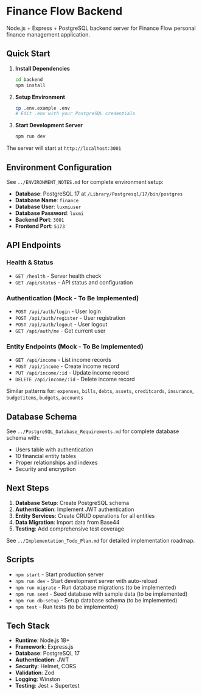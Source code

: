 # Finance Flow Backend

Node.js + Express + PostgreSQL backend server for Finance Flow personal finance management application.

## Quick Start

1. **Install Dependencies**
   ```bash
   cd backend
   npm install
   ```

2. **Setup Environment**
   ```bash
   cp .env.example .env
   # Edit .env with your PostgreSQL credentials
   ```

3. **Start Development Server**
   ```bash
   npm run dev
   ```

The server will start at `http://localhost:3001`

## Environment Configuration

See `../ENVIRONMENT_NOTES.md` for complete environment setup:
- **Database**: PostgreSQL 17 at `/Library/Postgresql/17/bin/postgres`
- **Database Name**: `finance`
- **Database User**: `luxmiuser`
- **Database Password**: `luxmi`
- **Backend Port**: `3001`
- **Frontend Port**: `5173`

## API Endpoints

### Health & Status
- `GET /health` - Server health check
- `GET /api/status` - API status and configuration

### Authentication (Mock - To Be Implemented)
- `POST /api/auth/login` - User login
- `POST /api/auth/register` - User registration
- `POST /api/auth/logout` - User logout
- `GET /api/auth/me` - Get current user

### Entity Endpoints (Mock - To Be Implemented)
- `GET /api/income` - List income records
- `POST /api/income` - Create income record
- `PUT /api/income/:id` - Update income record
- `DELETE /api/income/:id` - Delete income record

Similar patterns for: `expenses`, `bills`, `debts`, `assets`, `creditcards`, `insurance`, `budgetitems`, `budgets`, `accounts`

## Database Schema

See `../PostgreSQL_Database_Requirements.md` for complete database schema with:
- Users table with authentication
- 10 financial entity tables
- Proper relationships and indexes
- Security and encryption

## Next Steps

1. **Database Setup**: Create PostgreSQL schema
2. **Authentication**: Implement JWT authentication
3. **Entity Services**: Create CRUD operations for all entities
4. **Data Migration**: Import data from Base44
5. **Testing**: Add comprehensive test coverage

See `../Implementation_Todo_Plan.md` for detailed implementation roadmap.

## Scripts

- `npm start` - Start production server
- `npm run dev` - Start development server with auto-reload
- `npm run migrate` - Run database migrations (to be implemented)
- `npm run seed` - Seed database with sample data (to be implemented)
- `npm run db:setup` - Setup database schema (to be implemented)
- `npm test` - Run tests (to be implemented)

## Tech Stack

- **Runtime**: Node.js 18+
- **Framework**: Express.js
- **Database**: PostgreSQL 17
- **Authentication**: JWT
- **Security**: Helmet, CORS
- **Validation**: Zod
- **Logging**: Winston
- **Testing**: Jest + Supertest